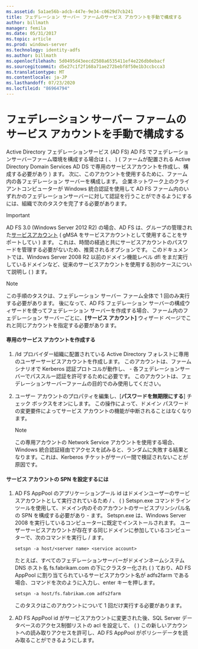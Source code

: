 ```yaml
---
ms.assetid: 5a1ae56b-adcb-447e-9e34-c0629d7cb241
title: フェデレーション サーバー ファームのサービス アカウントを手動で構成する
author: billmath
manager: femila
ms.date: 05/31/2017
ms.topic: article
ms.prod: windows-server
ms.technology: identity-adfs
ms.author: billmath
ms.openlocfilehash: 5d0495d43eecd2508a6535411ef4e226db0ebacf
ms.sourcegitcommit: d5e27c1f2f168a71ae272bebf8f50e1b3ccbcca3
ms.translationtype: MT
ms.contentlocale: ja-JP
ms.lasthandoff: 07/23/2020
ms.locfileid: "86964794"
---
```

# <a name="manually-configure-a-service-account-for-a-federation-server-farm"></a>フェデレーション サーバー ファームのサービス アカウントを手動で構成する

Active Directory フェデレーションサービス (AD FS) AD FS でフェデレーションサーバーファーム環境を構成する場合は \( 、 \) \( ファームが配置される Active Directory Domain Services AD DS で専用のサービスアカウントを作成し、構成する必要があり \) ます。 次に、このアカウントを使用するために、ファーム内の各フェデレーション サーバーを構成します。 企業ネットワーク上のクライアントコンピューターが Windows 統合認証を使用して AD FS ファーム内のいずれかのフェデレーションサーバーに対して認証を行うことができるようにするには、組織で次のタスクを完了する必要があります。  

> [!IMPORTANT]
> AD FS 3.0 (Windows Server 2012 R2) の場合、AD FS は、グループの管理された[サービスアカウント](../../../security/group-managed-service-accounts/group-managed-service-accounts-overview.md) \( gMSA をサービスアカウントとして使用することをサポートしてい \) ます。  これは、時間の経過と共にサービスアカウントのパスワードを管理する必要がないため、推奨されるオプションです。  このドキュメントでは、Windows Server 2008 R2 以前のドメイン機能レベル dfl をまだ実行しているドメインなど、従来のサービスアカウントを使用する別のケースについて説明し \( \) ます。

> [!NOTE]  
> この手順のタスクは、フェデレーション サーバー ファーム全体で 1 回のみ実行する必要があります。 後になって、AD FS フェデレーション サーバーの構成ウィザードを使ってフェデレーション サーバーを作成する場合、ファーム内のフェデレーション サーバーごとに、**[サービス アカウント]** ウィザード ページでこれと同じアカウントを指定する必要があります。  
  
#### <a name="create-a-dedicated-service-account"></a>専用のサービス アカウントを作成する  
  
1.  \/Id プロバイダー組織に配置されている Active Directory フォレストに専用のユーザーサービスアカウントを作成します。 このアカウントは、ファームシナリオで Kerberos 認証プロトコルが動作し、 \- 各フェデレーションサーバーでパススルー認証を許可するために必要です。 このアカウントは、フェデレーションサーバーファームの目的でのみ使用してください。  
  
2.  ユーザー アカウントのプロパティを編集し、[**パスワードを無期限にする**] チェック ボックスをオンにします。 この操作によって、ドメイン パスワードの変更要件によってサービス アカウントの機能が中断されることはなくなります。  
  
    > [!NOTE]  
    > この専用アカウントの Network Service アカウントを使用する場合、Windows 統合認証経由でアクセスを試みると、ランダムに失敗する結果となります。これは、Kerberos チケットがサーバー間で検証されないことが原因です。  
  
#### <a name="to-set-the-spn-of-the-service-account"></a>サービス アカウントの SPN を設定するには  
  
1.  AD FS AppPool のアプリケーションプール id はドメインユーザーのサービスアカウントとして実行されているため \/ 、 \( \) Setspn.exe コマンドラインツールを使用して、ドメイン内のそのアカウントのサービスプリンシパル名の SPN を構成する必要があり \- ます。 Setspn.exe は、Windows Server 2008 を実行しているコンピューターに既定でインストールされます。 ユーザーサービスアカウントが存在する同じドメインに参加しているコンピューターで、次のコマンドを実行し \/ ます。  
  
    ```  
    setspn -a host/<server name> <service account>  
    ```  
  
    たとえば、すべてのフェデレーションサーバーがドメインネームシステム DNS ホスト名 fs.fabrikam.com の下にクラスター化され \( \) ており、AD FS AppPool に割り当てられているサービスアカウント名が adfs2farm である場合、コマンドを次のように入力し、enter キーを押します。  
  
    ```  
    setspn -a host/fs.fabrikam.com adfs2farm  
    ```  
  
    このタスクはこのアカウントについて 1 回だけ実行する必要があります。  
  
2.  AD FS AppPool id がサービスアカウントに変更された後、SQL Server データベースのアクセス制御リストの acl を設定して、 \( \) この新しいアカウントへの読み取りアクセスを許可し、AD FS AppPool がポリシーデータを読み取ることができるようにします。  
  
